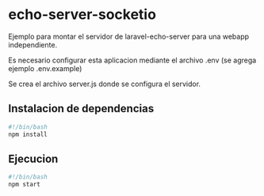 # echo-server-socketio

Ejemplo para montar el servidor de laravel-echo-server para una webapp independiente.

Es necesario configurar esta aplicacion mediante el archivo .env (se agrega ejemplo .env.example)

Se crea el archivo server.js donde se configura el servidor.

## Instalacion de dependencias

```bash
#!/bin/bash
npm install
```

## Ejecucion

```bash
#!/bin/bash
npm start
```
